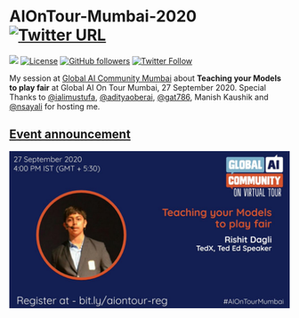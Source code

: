# AIOnTour-Mumbai-2020 [![Twitter URL](https://img.shields.io/twitter/url?style=social&url=https%3A%2F%2Fgithub.com%2FRishit-dagli%2FAIOnTour-Mumbai-2020)](https://twitter.com/intent/tweet?text=Wow:&url=https%3A%2F%2Fgithub.com%2FRishit-dagli%2FAIOnTour-Mumbai-2020)

[![](https://img.shields.io/badge/Rishit-Dagli-brightgreen.svg?colorB=00ff00)](https://www.rishit.tech)
[![License](https://img.shields.io/badge/License-Apache%202.0-blue.svg)](https://opensource.org/licenses/Apache-2.0)
[![GitHub followers](https://img.shields.io/github/followers/Rishit-dagli?label=Follow&style=social)](https://github.com/Rishit-dagli)
[![Twitter Follow](https://img.shields.io/twitter/follow/rishit_dagli?style=social)](https://twitter.com/intent/follow?screen_name=rishit_dagli)

My session at [Global AI Community Mumbai](https://www.meetup.com/Global-AI-Community-Mumbai/) about **Teaching your Models to play fair** at Global AI On Tour Mumbai, 27 
September 2020. Special Thanks to [@ialimustufa](ialimustufa), [@adityaoberai](https://github.com/adityaoberai), [@gat786](https://github.com/gat786), Manish Kaushik and 
[@nsayali](https://github.com/nsayali) for hosting me.

## [Event announcement](http://bit.ly/aiontour-reg)

![](https://github.com/Rishit-dagli/AIOnTour-Mumbai-2020/blob/master/images/rishit.jpg)
